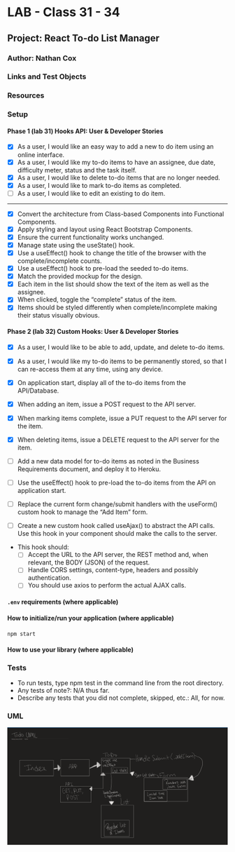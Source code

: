 # LAB - Class 31 - 34

## Project: React To-do List Manager

### Author: Nathan Cox

### Links and Test Objects

### Resources

### Setup

#### Phase 1 (lab 31) Hooks API: User & Developer Stories

- [x] As a user, I would like an easy way to add a new to do item using an online interface.
- [x] As a user, I would like my to-do items to have an assignee, due date, difficulty meter, status and the task itself.
- [x] As a user, I would like to delete to-do items that are no longer needed.
- [x] As a user, I would like to mark to-do items as completed.
- [ ] As a user, I would like to edit an existing to do item.

---

- [x] Convert the architecture from Class-based Components into Functional Components.
- [x] Apply styling and layout using React Bootstrap Components.
- [x] Ensure the current functionality works unchanged.
- [x] Manage state using the useState() hook.
- [x] Use a useEffect() hook to change the title of the browser with the complete/incomplete counts.
- [x] Use a useEffect() hook to pre-load the seeded to-do items.
- [x] Match the provided mockup for the design.
- [x] Each item in the list should show the text of the item as well as the assignee.
- [x] When clicked, toggle the “complete” status of the item.
- [x] Items should be styled differently when complete/incomplete making their status visually obvious.

#### Phase 2 (lab 32) Custom Hooks: User & Developer Stories

- [x] As a user, I would like to be able to add, update, and delete to-do items.
- [x] As a user, I would like my to-do items to be permanently stored, so that I can re-access them at any time, using any device.

- [x] On application start, display all of the to-do items from the API/Database.
- [x] When adding an item, issue a POST request to the API server.
- [x] When marking items complete, issue a PUT request to the API server for the item.
- [x] When deleting items, issue a DELETE request to the API server for the item.

- [ ] Add a new data model for to-do items as noted in the Business Requirements document, and deploy it to Heroku.
- [ ] Use the useEffect() hook to pre-load the to-do items from the API on application start.
- [ ] Replace the current form change/submit handlers with the useForm() custom hook to manage the “Add Item” form.
- [ ] Create a new custom hook called useAjax() to abstract the API calls. Use this hook in your component should make the calls to the server.
- This hook should:
  - [ ] Accept the URL to the API server, the REST method and, when relevant, the BODY (JSON) of the request.
  - [ ] Handle CORS settings, content-type, headers and possibly authentication.
  - [ ] You should use axios to perform the actual AJAX calls.

#### `.env` requirements (where applicable)

<!-- i.e.

- `PORT` - Port Number
- `MONGODB_URI` - URL to the running mongo instance/db -->

#### How to initialize/run your application (where applicable)

`npm start`

#### How to use your library (where applicable)

### Tests

- To run tests, type npm test in the command line from the root directory.
- Any tests of note?: N/A thus far.
- Describe any tests that you did not complete, skipped, etc.: All, for now.

### UML

![To-do UML (Lab 31)](./assests/toDoUml.png)
